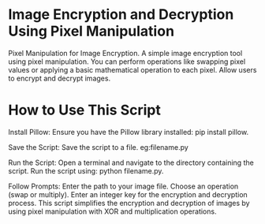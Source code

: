 
# Image Encryption and Decryption Using Pixel Manipulation
Pixel Manipulation for Image Encryption. A simple image encryption tool using pixel manipulation. You can perform operations like swapping pixel values or applying a basic mathematical operation to each pixel. Allow users to encrypt and decrypt images.


# How to Use This Script

Install Pillow: Ensure you have the Pillow library installed:
 pip install pillow.

Save the Script: Save the script to a file. eg:filename.py

Run the Script:
Open a terminal and navigate to the directory containing the script.
Run the script using:
python filename.py.

Follow Prompts:
Enter the path to your image file.
Choose an operation (swap or multiply).
Enter an integer key for the encryption and decryption process.
This script simplifies the encryption and decryption of images by using pixel manipulation with XOR and multiplication operations.
